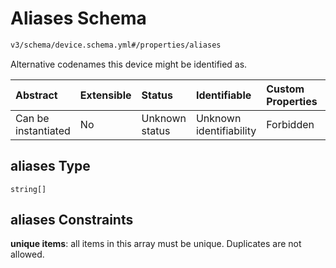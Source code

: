 # Aliases Schema

```txt
v3/schema/device.schema.yml#/properties/aliases
```

Alternative codenames this device might be identified as.

| Abstract            | Extensible | Status         | Identifiable            | Custom Properties | Additional Properties | Access Restrictions | Defined In                                                          |
| :------------------ | :--------- | :------------- | :---------------------- | :---------------- | :-------------------- | :------------------ | :------------------------------------------------------------------ |
| Can be instantiated | No         | Unknown status | Unknown identifiability | Forbidden         | Allowed               | none                | [device.schema.json*](../device.schema.json "open original schema") |

## aliases Type

`string[]`

## aliases Constraints

**unique items**: all items in this array must be unique. Duplicates are not allowed.
